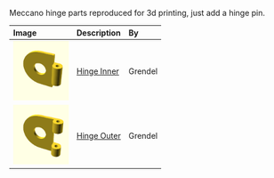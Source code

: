 Meccano hinge parts reproduced for 3d printing, just add a hinge pin.

Image | Description | By
:--- | :--- | :---
[<img src="images/inner.png" width="100">](stl/hinge-inner.stl) | [Hinge Inner](stl/hinge-inner.stl) | Grendel
[<img src="images/outer.png" width="100">](stl/hinge-outer.stl) | [Hinge Outer](stl/hinge-outer.stl) | Grendel
